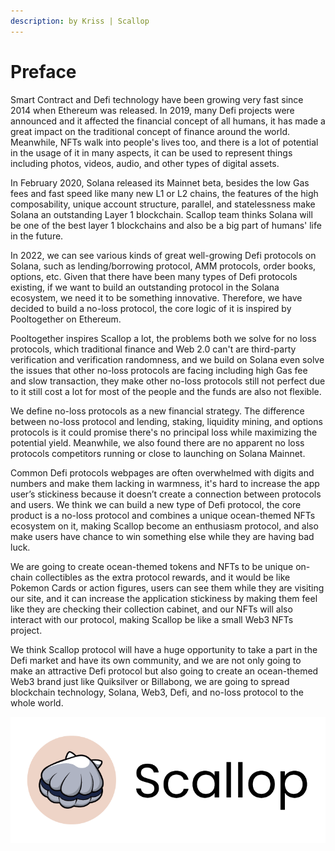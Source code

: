 ```yaml
---
description: by Kriss | Scallop
---
```


# Preface

Smart Contract and Defi technology have been growing very fast since 2014 when Ethereum was released. In 2019, many Defi projects were announced and it affected the financial concept of all humans, it has made a great impact on the traditional concept of finance around the world. Meanwhile, NFTs walk into people's lives too, and there is a lot of potential in the usage of it in many aspects, it can be used to represent things including photos, videos, audio, and other types of digital assets.

In February 2020, Solana released its Mainnet beta, besides the low Gas fees and fast speed like many new L1 or L2 chains, the features of the high composability, unique account structure, parallel, and statelessness make Solana an outstanding Layer 1 blockchain. Scallop team thinks Solana will be one of the best layer 1 blockchains and also be a big part of humans' life in the future.

In 2022, we can see various kinds of great well-growing Defi protocols on Solana, such as lending/borrowing protocol, AMM protocols, order books, options, etc. Given that there have been many types of Defi protocols existing, if we want to build an outstanding protocol in the Solana ecosystem, we need it to be something innovative. Therefore, we have decided to build a no-loss protocol, the core logic of it is inspired by Pooltogether on Ethereum.

Pooltogether inspires Scallop a lot, the problems both we solve for no loss protocols, which traditional finance and Web 2.0 can't are third-party verification and verification randomness, and we build on Solana even solve the issues that other no-loss protocols are facing including high Gas fee and slow transaction, they make other no-loss protocols still not perfect due to it still cost a lot for most of the people and the funds are also not flexible.

We define no-loss protocols as a new financial strategy. The difference between no-loss protocol and lending, staking, liquidity mining, and options protocols is it could promise there's no principal loss while maximizing the potential yield. Meanwhile, we also found there are no apparent no loss protocols competitors running or close to launching on Solana Mainnet.

Common Defi protocols webpages are often overwhelmed with digits and numbers and make them lacking in warmness, it's hard to increase the app user’s stickiness because it doesn’t create a connection between protocols and users. We think we can build a new type of Defi protocol, the core product is a no-loss protocol and combines a unique ocean-themed NFTs ecosystem on it, making Scallop become an enthusiasm protocol, and also make users have chance to win something else while they are having bad luck.

We are going to create ocean-themed tokens and NFTs to be unique on-chain collectibles as the extra protocol rewards, and it would be like Pokemon Cards or action figures, users can see them while they are visiting our site, and it can increase the application stickiness by making them feel like they are checking their collection cabinet, and our NFTs will also interact with our protocol, making Scallop be like a small Web3 NFTs project.

We think Scallop protocol will have a huge opportunity to take a part in the Defi market and have its own community, and we are not only going to make an attractive Defi protocol but also going to create an ocean-themed Web3 brand just like Quiksilver or Billabong, we are going to spread blockchain technology, Solana, Web3, Defi, and no-loss protocol to the whole world.

![](<.gitbook/assets/image (21).png>)

